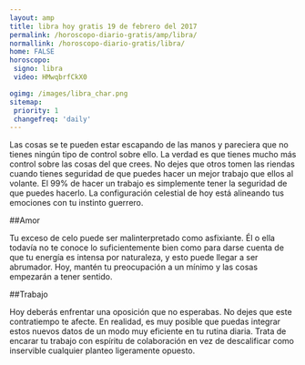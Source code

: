 ```yaml
---
layout: amp
title: libra hoy gratis 19 de febrero del 2017 
permalink: /horoscopo-diario-gratis/amp/libra/
normallink: /horoscopo-diario-gratis/libra/
home: FALSE
horoscopo:
 signo: libra
 video: HMwqbrfCkX0

ogimg: /images/libra_char.png
sitemap:
 priority: 1
 changefreq: 'daily'
---
```



Las cosas se te pueden estar escapando de las manos y pareciera que no tienes ningún tipo de control sobre ello. La verdad es que tienes mucho más control sobre las cosas del que crees. No dejes que otros tomen las riendas cuando tienes seguridad de que puedes hacer un mejor trabajo que ellos al volante. El 99% de hacer un trabajo es simplemente tener la seguridad de que puedes hacerlo. La configuración celestial de hoy está alineando tus emociones con tu instinto guerrero.

##Amor

Tu exceso de celo puede ser malinterpretado como asfixiante. Él o ella todavía no te conoce lo suficientemente bien como para darse cuenta de que tu energía es intensa por naturaleza, y esto puede llegar a ser abrumador. Hoy, mantén tu preocupación a un mínimo y las cosas empezarán a tener sentido.

##Trabajo

Hoy deberás enfrentar una oposición que no esperabas. No dejes que este contratiempo te afecte. En realidad, es muy posible que puedas integrar estos nuevos datos de un modo muy eficiente en tu rutina diaria. Trata de encarar tu trabajo con espíritu de colaboración en vez de descalificar como inservible cualquier planteo ligeramente opuesto.